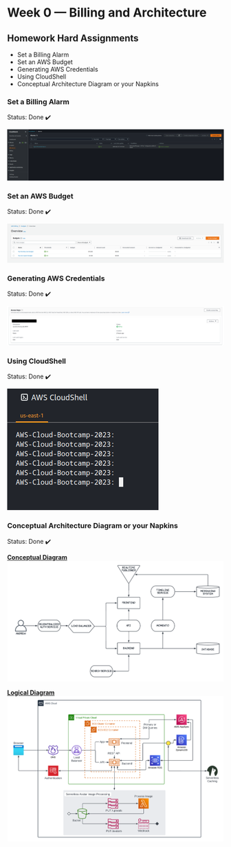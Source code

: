 # Week 0 — Billing and Architecture

## Homework Hard Assignments

- Set a Billing Alarm
- Set an AWS Budget
- Generating AWS Credentials
- Using CloudShell
- Conceptual Architecture Diagram or your Napkins

### Set a Billing Alarm

Status: Done :heavy_check_mark:

![AWS Billing Alarm](images/Week_0-AWS_Billing_Alarm.png)

### Set an AWS Budget

Status: Done :heavy_check_mark:

![AWS Budgets](images/Week_0-AWS_Budgets.png)

### Generating AWS Credentials

Status: Done :heavy_check_mark:

![AWS Credentials](images/Week_0-AWS_Credentials.png)

### Using CloudShell

Status: Done :heavy_check_mark:

![AWS CloudShell](images/Week_0-AWS_CloudShell.png)

### Conceptual Architecture Diagram or your Napkins

Status: Done :heavy_check_mark:

**[Conceptual Diagram](https://lucid.app/lucidchart/e3610c8a-43b0-4f2f-93cf-d22b8ec6e152/edit?invitationId=inv_85a2d681-7162-42f2-8318-8482e2a31ae1)**
![Conceptual Diagram](images/Week_0-Conceptual_Diagram.png)

**[Logical Diagram](https://lucid.app/lucidchart/f5ad0791-281b-478b-a414-629691ef428a/edit?invitationId=inv_9304a948-8695-44ee-971f-b6ee4915026b)**
![Logical Diagram](images/Week_0-Logical_Diagram.png)
